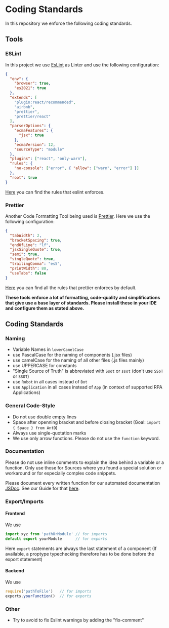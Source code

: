 # Coding Standards

In this repository we enforce the following coding standards.

## Tools
### ESLint
In this project we use [EsLint](https://eslint.org/) as Linter and use the following configuration:

```json    
{
  "env": {
    "browser": true,
    "es2021": true
  },
  "extends": [
    "plugin:react/recommended",
    "airbnb",
    "prettier",
    "prettier/react"
  ],
  "parserOptions": {
    "ecmaFeatures": {
      "jsx": true
    },
    "ecmaVersion": 12,
    "sourceType": "module"
  },
  "plugins": ["react", "only-warn"],
  "rules": {
    "no-console": ["error", { "allow": ["warn", "error"] }]
  },
  "root": true
}

```

[Here](https://eslint.org/docs/rules/) you can find the rules that eslint enforces.
### Prettier
Another Code Formatting Tool being used is [Prettier](https://prettier.io/). Here we use the following configuration:

```json
{
  "tabWidth": 2,
  "bracketSpacing": true,
  "endOfLine": "lf",
  "jsxSingleQuote": true,
  "semi": true,
  "singleQuote": true,
  "trailingComma": "es5",
  "printWidth": 80,
  "useTabs": false
}

```

[Here](https://prettier.io/docs/en/options.html) you can find all the rules that prettier enforces by default.

**These tools enforce a lot of formatting, code-quality and simplifications that give use a base layer of standards. Please install these in your IDE and configure them as stated above.**

## Coding Standards

### Naming
- Variable Names in `lowerCamelCase`
- use PascalCase for the naming of components (.jsx files)
- use camelCase for the naming of all other files (.js files mainly)
- use UPPERCASE for constants
- "Single Source of Truth" is abbreviated with `Ssot` or `ssot` (don't use `SSoT` or `SSOT`)
- use `Robot` in all cases instead of `Bot`
- use `Application` in all cases instead of `App` (in context of supported RPA Applications)

### General Code-Style
- Do not use double empty lines
- Space after openning bracket and before closing bracket (Goal: `import { Space } from AntD`)
- Always use single-quotation marks
- We use only arrow functions. Please do not use the `function` keyword.

### Documentation
Please do not use inline comments to explain the idea behind a variable or a function. Only use those for Sources where you found a special solution or workaround or for especially complex code snippets.

Please document every written function for our automated documentation [JSDoc](https://jsdoc.app/). See our Guide for that [here](https://github.com/bptlab/ark_automate/wiki/How-to-write-code-documentation).


### Export/Imports

#### Frontend
We use 
```javascript 
import xyz from 'pathOrModule' // for imports
default export yourModule      // for exports
``` 
Here `export` statements are always the last statement of a component (If available, a proptype typechecking therefore has to be done before the export statement)
#### Backend
We use 
```javascript 
require('pathToFile')   // for imports
exports.yourFunction()  // for exports
```


### Other
- Try to avoid to fix Eslint warnings by adding the "fix-comment"
